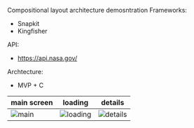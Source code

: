 Compositional layout architecture demosntration
Frameworks:
- Snapkit
- Kingfisher

API:
 - https://api.nasa.gov/   

Archtecture:
- MVP + C

| main screen  | loading | details |
| ------------- | ------------- | ------------- |
| ![main](https://github.com/latynskii/NASA-APIs/assets/92750528/a428a084-574d-4257-aaef-ce34660d48fc)  |  ![loading](https://github.com/latynskii/NASA-APIs/assets/92750528/707fc782-5183-42d5-829b-ac128f086665)  | ![details](https://github.com/latynskii/NASA-APIs/assets/92750528/ac31f8d2-dc0f-4b4b-8c89-a437fe52ef91) |
